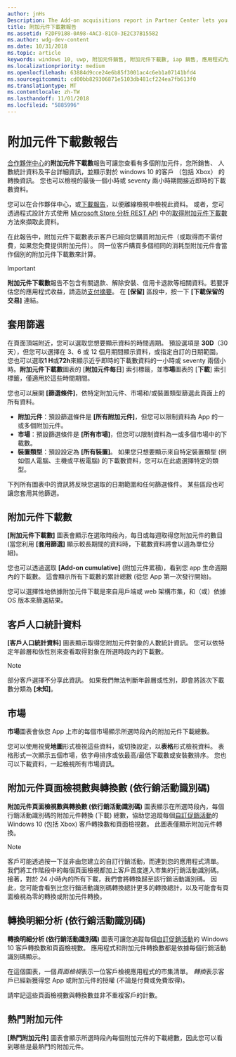 ```yaml
---
author: jnHs
Description: The Add-on acquisitions report in Partner Center lets you see how many add-ons you've sold, along with demographic and platform details.
title: 附加元件下載數報告
ms.assetid: F2DF9188-0A98-4AC3-81C0-3E2C37B15582
ms.author: wdg-dev-content
ms.date: 10/31/2018
ms.topic: article
keywords: windows 10, uwp, 附加元件銷售, 附加元件下載數, iap 銷售, 應用程式內產品, iap, 附加元件
ms.localizationpriority: medium
ms.openlocfilehash: 63884d9cce24e6b85f3001ac4c6eb1a07141bfd4
ms.sourcegitcommit: cd00bb829306871e5103db481cf224ea7fb613f0
ms.translationtype: MT
ms.contentlocale: zh-TW
ms.lasthandoff: 11/01/2018
ms.locfileid: "5885996"
---
```

# <a name="add-on-acquisitions-report"></a>附加元件下載數報告


[合作夥伴中心](https://partner.microsoft.com/dashboard)的**附加元件下載數**報告可讓您查看有多個附加元件，您所銷售、 人數統計資料及平台詳細資訊，並顯示對於 windows 10 的客戶 （包括 Xbox） 的轉換資訊。 您也可以檢視的最後一個小時或 seventy 兩小時期間接近即時的下載數資料。

您可以在合作夥伴中心，或[下載報告](download-analytic-reports.md)，以便離線檢視中檢視此資料。 或者，您可透過程式設計方式使用 [Microsoft Store 分析 REST API](../monetize/access-analytics-data-using-windows-store-services.md) 中的[取得附加元件下載數](../monetize/get-in-app-acquisitions.md)方法來擷取此資料。

在此報告中，附加元件下載數表示客戶已經向您購買附加元件（或取得而不需付費，如果您免費提供附加元件）。 同一位客戶購買多個相同的消耗型附加元件會當作個別的附加元件下載數來計算。

> [!IMPORTANT]
> **附加元件下載數**報告不包含有關退款、解除安裝、信用卡退款等相關資料。若要評估您的應用程式收益，請造訪[支付摘要](payout-summary.md)。 在 **\[保留\]** 區段中，按一下 **\[下載保留的交易\]** 連結。


## <a name="apply-filters"></a>套用篩選

在頁面頂端附近，您可以選取您想要顯示資料的時間週期。 預設選項是 **30D**（30 天），但您可以選擇在 3、6 或 12 個月期間顯示資料，或指定自訂的日期範圍。 您也可以選取**1 H**或**72h**來顯示近乎即時的下載數資料的一小時或 seventy 兩個小時。**附加元件下載數**圖表的 [**附加元件每日**] 索引標籤，並**市場**圖表的 [**下載**] 索引標籤，僅適用於這些時間期間。 

您也可以展開 **\[篩選條件\]**，依特定附加元件、市場和/或裝置類型篩選此頁面上的所有資料。

-   **附加元件**：預設篩選條件是 **\[所有附加元件\]**，但您可以限制資料為 App 的一或多個附加元件。
-   **市場**：預設篩選條件是 **\[所有市場\]**，但您可以限制資料為一或多個市場中的下載數。
-   **裝置類型**：預設設定為 **\[所有裝置\]**。 如果您只想要顯示來自特定裝置類型 (例如個人電腦、主機或平板電腦) 的下載數資料，您可以在此處選擇特定的類型。

下列所有圖表中的資訊將反映您選取的日期範圍和任何篩選條件。 某些區段也可讓您套用其他篩選。


## <a name="add-on-acquisitions"></a>附加元件下載數

**\[附加元件下載數\]** 圖表會顯示在選取時段內，每日或每週取得您附加元件的數目  (當您利用 **\[套用篩選\]** 顯示較長期間的資料時，下載數資料將會以週為單位分組)。

您也可以透過選取 **\[Add-on cumulative\]** (附加元件累積)，看到您 app 生命週期內的下載數。 這會顯示所有下載數的累計總數 (從您 App 第一次發行開始)。

您可以選擇性地依據附加元件下載是來自用戶端或 web 架構市集，和（或）依據 OS 版本來篩選結果。


## <a name="customer-demographic"></a>客戶人口統計資料

**\[客戶人口統計資料\]** 圖表顯示取得您附加元件對象的人數統計資訊。 您可以依特定年齡層和依性別來查看取得對象在所選時段內的下載數。

> [!NOTE]
> 部分客戶選擇不分享此資訊。 如果我們無法判斷年齡層或性別，即會將該次下載數分類為 **\[未知\]**。


## <a name="markets"></a>市場

**市場**圖表會依您 App 上市的每個市場顯示所選時段內的附加元件下載總數。 

您可以使用視覺**地圖**形式檢視這些資料，或切換設定，以**表格**形式檢視資料。 表格形式一次顯示五個市場，依字母排序或依最高/最低下載數或安裝數排序。 您也可以下載資料，一起檢視所有市場資訊。


## <a name="add-on-page-views-and-conversions-by-campaign-id"></a>附加元件頁面檢視數與轉換數 (依行銷活動識別碼)

**附加元件頁面檢視數與轉換數 (依行銷活動識別碼)** 圖表顯示在所選時段內，每個行銷活動識別碼的附加元件轉換 (下載) 總數，協助您追蹤每個[自訂促銷活動](create-a-custom-app-promotion-campaign.md)的 Windows 10 (包括 Xbox) 客戶轉換數和頁面檢視數。 此圖表僅顯示附加元件轉換。

> [!NOTE]
> 客戶可能透過按一下並非由您建立的自訂行銷活動，而連到您的應用程式清單。 我們將工作階段中的每個頁面檢視都加上客戶首度進入市集的行銷活動識別碼。 接著，對於 24 小時內的所有下載，我們會將轉換歸至該行銷活動識別碼。 因此，您可能會看到比您行銷活動識別碼轉換總計更多的轉換總計，以及可能會有頁面檢視為零的轉換或附加元件轉換。 


## <a name="conversions-breakdown-by-campaign-id"></a>轉換明細分析 (依行銷活動識別碼)

**轉換明細分析 (依行銷活動識別碼)** 圖表可讓您追蹤每個[自訂促銷活動](create-a-custom-app-promotion-campaign.md)的 Windows 10 客戶轉換數和頁面檢視數。 應用程式和附加元件轉換數都是依據每個行銷活動識別碼顯示。

在這個圖表，一個*頁面檢視*表示一位客戶檢視應用程式的市集清單。 *轉換*表示客戶已經新獲得您 App 或附加元件的授權 (不論是付費或免費取得)。

請牢記這些頁面檢視數與轉換數並非不重複客戶的計數。 


## <a name="top-add-ons"></a>熱門附加元件

**\[熱門附加元件\]** 圖表會顯示所選時段內每個附加元件的下載總數，因此您可以看到哪些是最熱門的附加元件。 



 

 

